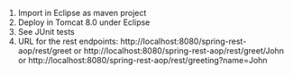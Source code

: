 1. Import in Eclipse as maven project
2. Deploy in Tomcat 8.0 under Eclipse
3. See JUnit tests
3. URL for the rest endpoints:
		http://localhost:8080/spring-rest-aop/rest/greet or
		http://localhost:8080/spring-rest-aop/rest/greet/John or
		http://localhost:8080/spring-rest-aop/rest/greeting?name=John
